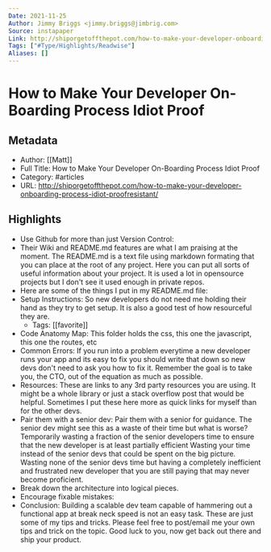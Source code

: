 ```yaml
---
Date: 2021-11-25
Author: Jimmy Briggs <jimmy.briggs@jimbrig.com>
Source: instapaper
Link: http://shiporgetoffthepot.com/how-to-make-your-developer-onboarding-process-idiot-proofresistant/
Tags: ["#Type/Highlights/Readwise"]
Aliases: []
---
```

# How to Make Your Developer On-Boarding Process Idiot Proof

## Metadata
- Author: [[Matt]]
- Full Title: How to Make Your Developer On-Boarding Process Idiot Proof
- Category: #articles
- URL: http://shiporgetoffthepot.com/how-to-make-your-developer-onboarding-process-idiot-proofresistant/

## Highlights
- Use Github for more than just Version Control:
- Their Wiki and README.md features are what I am praising at the moment.
  The README.md is a text file using markdown formating that you can place at the root of any project. Here you can put all sorts of useful information about your project. It is used a lot in opensource projects but I don't see it used enough in private repos.
- Here are some of the things I put in my README.md file:
- Setup Instructions:
  So new developers do not need me holding their hand as they try to get setup. It is also a good test of how resourceful they are.
    - Tags: [[favorite]] 
- Code Anatomy Map:
  This folder holds the css, this one the javascript, this one the routes, etc
- Common Errors:
  If you run into a problem everytime a new developer runs your app and its easy to fix you should write that down so new devs don't need to ask you how to fix it. Remember the goal is to take you, the CTO, out of the equation as much as possible.
- Resources:
  These are links to any 3rd party resources you are using. It might be a whole library or just a stack overflow post that would be helpful. Sometimes I put these here more as quick links for myself than for the other devs.
- Pair them with a senior dev:
  Pair them with a senior for guidance.
  The senior dev might see this as a waste of their time but what is worse?
  Temporarily wasting a fraction of the senior developers time to ensure that the new developer is at least partially efficient
  Wasting your time instead of the senior devs that could be spent on the big picture.
  Wasting none of the senior devs time but having a completely inefficient and frustrated new developer that you are still paying that may never become proficient.
- Break down the architecture into logical pieces.
- Encourage fixable mistakes:
- Conclusion:
  Building a scalable dev team capable of hammering out a functional app at break neck speed is not an easy task. These are just some of my tips and tricks. Please feel free to post/email me your own tips and trick on the topic. Good luck to you, now get back out there and ship your product.
